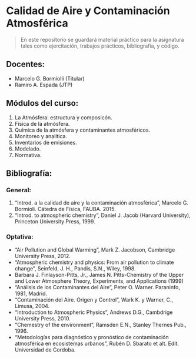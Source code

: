 # Calidad de Aire y Contaminación Atmosférica

> En este repositorio se guardará material práctico para la asignatura tales como ejercitación, trabajos prácticos, bibliografía, y código.


## Docentes:
- Marcelo G. Bormiolli (Titular)
- Ramiro A. Espada (JTP)

## Módulos del curso:
1. La Atmósfera: estructura y composicón.
2. Física de la atmósfera.
3. Química de la atmósfera y contaminantes atmosféricos.
4. Monitoreo y analítica.
5. Inventarios de emisiones.
6. Modelado.
7. Normativa. 

## Bibliografía:



### General:
1. “Introd. a la calidad de aire y la contaminación atmosférica”, Marcelo G. Bormioli. Cátedra de Física, FAUBA. 2015.
2. “Introd. to atmospheric chemistry”, Daniel J. Jacob (Harvard University), Princeton University Press, 1999.

### Optativa:
- “Air Pollution and Global Warming”, Mark Z. Jacobson, Cambridge University Press, 2012.
- “Atmospheric chemistry and physics: From air pollution to climate change”,  Seinfeld, J. H., Pandis, S.N., Wiley, 1998.
- Barbara J. Finlayson-Pitts, Jr., James N. Pitts-Chemistry of the Upper and Lower Atmosphere Theory, Experiments, and Applications (1999)
- “Análisis de los Contaminantes del Aire”, Peter O. Warner.  Paraninfo, 1981, Madrid.
- “Contaminación del Aire. Origen y Control”,  Wark K. y Warner, C., Limusa, 2004.
- “Introduction to Atmospheric Physics”, Andrews D.G., Cambdrige University Press, 2010.
- “Chemestry of the environment”, Ramsden E.N., Stanley Thernes Pub., 1996.
- “Metodologías para diagnóstico y pronóstico de contaminación atmosférica en ecosistemas urbanos”, Rubén D. Sbarato et alt. Edit. Universidad de Cordoba.
